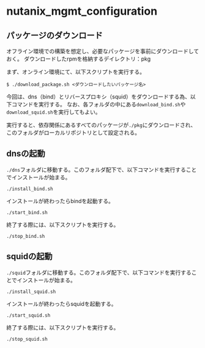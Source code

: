# nutanix_mgmt_configuration

## パッケージのダウンロード
オフライン環境での構築を想定し、必要なパッケージを事前にダウンロードしておく。
ダウンロードしたrpmを格納するデイレクトリ：pkg

まず、オンライン環境にて、以下スクリプトを実行する。
```
$ ./download_package.sh <ダウンロードしたいパッケージ名>
```

今回は、dns（bind）とリバースプロキシ（squid）をダウンロードする為、以下コマンドを実行する。
なお、各フォルダの中にある`download_bind.sh`や`download_squid.sh`を実行してもよい。

実行すると、依存関係にあるすべてのパッケージが`./pkg`にダウンロードされ、このフォルダがローカルリポジトリとして設定される。

## dnsの起動
`./dns`フォルダに移動する。このフォルダ配下で、以下コマンドを実行することでインストールが始まる。
```
./install_bind.sh
```

インストールが終わったらbindを起動する。
```
./start_bind.sh
```

終了する際には、以下スクリプトを実行する。
```
./stop_bind.sh
```

## squidの起動
`./squid`フォルダに移動する。このフォルダ配下で、以下コマンドを実行することでインストールが始まる。
```
./install_squid.sh
```

インストールが終わったらsquidを起動する。
```
./start_squid.sh
```

終了する際には、以下スクリプトを実行する。
```
./stop_squid.sh
```


